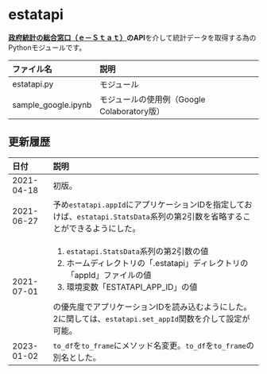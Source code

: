 # estatapi
**[政府統計の総合窓口（ｅ－Ｓｔａｔ）](https://www.e-stat.go.jp/)のAPI**を介して統計データを取得する為のPythonモジュールです。

|ファイル名|説明|
|:-|:-|
|estatapi.py|モジュール|
|sample_google.ipynb|モジュールの使用例（Google Colaboratory版）|

## 更新履歴

|日付|説明|
|:-|:-|
|2021-04-18|初版。|
|2021-06-27|予め`estatapi.appId`にアプリケーションIDを指定しておけば、`estatapi.StatsData`系列の第2引数を省略することができるようにした。|
|2021-07-01|<ol><li>`estatapi.StatsData`系列の第2引数の値</li><li>ホームディレクトリの「.estatapi」ディレクトリの「appId」ファイルの値</li><li>環境変数「ESTATAPI_APP_ID」の値</li></ol>の優先度でアプリケーションIDを読み込むようにした。<br />2に関しては、`estatapi.set_appId`関数を介して設定が可能。|
|2023-01-02|`to_df`を`to_frame`にメソッド名変更。`to_df`を`to_frame`の別名とした。|
